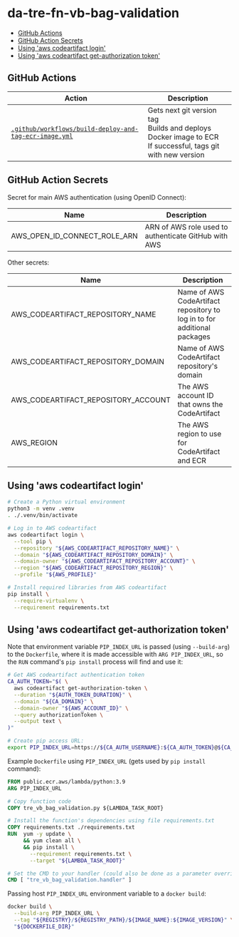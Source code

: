# da-tre-fn-vb-bag-validation

* [GitHub Actions](#github-actions)
* [GitHub Action Secrets](#github-action-secrets)
* [Using 'aws codeartifact login'](#using-aws-codeartifact-login)
* [Using 'aws codeartifact get-authorization token'](#using-aws-codeartifact-get-authorization-token)

## GitHub Actions

| Action | Description |
| --- | --- |
| [`.github/workflows/build-deploy-and-tag-ecr-image.yml`](.github/workflows/build-deploy-and-tag-ecr-image.yml) | Gets next git version tag<br>Builds and deploys Docker image to ECR<br>If successful, tags git with new version |

## GitHub Action Secrets

Secret for main AWS authentication (using OpenID Connect):

| Name                         | Description                                          |
| ---------------------------- | ---------------------------------------------------- |
| AWS_OPEN_ID_CONNECT_ROLE_ARN | ARN of AWS role used to authenticate GitHub with AWS |

Other secrets:

| Name                                | Description                                                              |
| ----------------------------------- | ------------------------------------------------------------------------ |
| AWS_CODEARTIFACT_REPOSITORY_NAME    | Name of AWS CodeArtifact repository to log in to for additional packages |
| AWS_CODEARTIFACT_REPOSITORY_DOMAIN  | Name of AWS CodeArtifact repository's domain                             |
| AWS_CODEARTIFACT_REPOSITORY_ACCOUNT | The AWS account ID that owns the CodeArtifact                            |
| AWS_REGION                          | The AWS region to use for CodeArtifact and ECR                           |

## Using 'aws codeartifact login'

```bash
# Create a Python virtual environment
python3 -m venv .venv
. ./.venv/bin/activate

# Log in to AWS codeartifact
aws codeartifact login \
  --tool pip \
  --repository "${AWS_CODEARTIFACT_REPOSITORY_NAME}" \
  --domain "${AWS_CODEARTIFACT_REPOSITORY_DOMAIN}" \
  --domain-owner "${AWS_CODEARTIFACT_REPOSITORY_ACCOUNT}" \
  --region "${AWS_CODEARTIFACT_REPOSITORY_REGION}" \
  --profile "${AWS_PROFILE}"

# Install required libraries from AWS codeartifact
pip install \
  --require-virtualenv \
  --requirement requirements.txt
```

## Using 'aws codeartifact get-authorization token'

Note that environment variable `PIP_INDEX_URL` is passed (using `--build-arg`)
to the `Dockerfile`, where it is made accessible with `ARG PIP_INDEX_URL`, so
the `RUN` command's `pip install` process will find and use it:

```bash
# Get AWS codeartifact authentication token
CA_AUTH_TOKEN="$( \
  aws codeartifact get-authorization-token \
  --duration "${AUTH_TOKEN_DURATION}" \
  --domain "${CA_DOMAIN}" \
  --domain-owner "${AWS_ACCOUNT_ID}" \
  --query authorizationToken \
  --output text \
)"

# Create pip access URL:
export PIP_INDEX_URL=https://${CA_AUTH_USERNAME}:${CA_AUTH_TOKEN}@${CA_DOMAIN}-${AWS_ACCOUNT_ID}.d.codeartifact.${AWS_REGION}.amazonaws.com/pypi/${CA_REPOSITORY_NAME}/simple/"
```

Example `Dockerfile` using `PIP_INDEX_URL` (gets used by `pip install` command):

```dockerfile
FROM public.ecr.aws/lambda/python:3.9
ARG PIP_INDEX_URL

# Copy function code
COPY tre_vb_bag_validation.py ${LAMBDA_TASK_ROOT}

# Install the function's dependencies using file requirements.txt
COPY requirements.txt ./requirements.txt
RUN  yum -y update \
     && yum clean all \
     && pip install \
       --requirement requirements.txt \
       --target "${LAMBDA_TASK_ROOT}"

# Set the CMD to your handler (could also be done as a parameter override outside of the Dockerfile)
CMD [ "tre_vb_bag_validation.handler" ]
```

Passing host `PIP_INDEX_URL` environment variable to a `docker build`:

```bash
docker build \
  --build-arg PIP_INDEX_URL \
  --tag "${REGISTRY}/${REGISTRY_PATH}/${IMAGE_NAME}:${IMAGE_VERSION}" \
  "${DOCKERFILE_DIR}"
```
